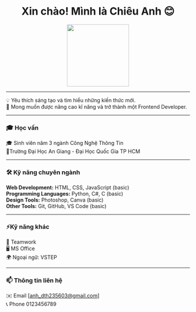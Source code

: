 <h1 align="center">Xin chào! Mình là Chiêu Anh 😊</h1>
<p align="center">
  <img src="https://avatars.githubusercontent.com/u/225698610?v=4" width="170";"/>
</p>

---

💡 Yêu thích sáng tạo và tìm hiểu những kiến thức mới. <br>
📍 Mong muốn được nâng cao kĩ năng và trở thành một Frontend Developer.<br>

---

### 🎓 Học vấn
🎓 Sinh viên năm 3 ngành Công Nghệ Thông Tin <br>
📍Trường Đại Học An Giang - Đại Học Quốc Gia TP HCM <br>

---

### 🛠 Kỹ năng chuyên ngành
**Web Development:** HTML, CSS, JavaScript (basic) <br>
**Programming Languages:** Python, C#, C (basic) <br>
**Design Tools:** Photoshop, Canva (basic) <br>
**Other Tools:** Git, GitHub, VS Code (basic) <br>

---

### ⚡Kỹ năng khác
👯 Teamwork <br>
🖥️ MS Office <br>
🌍 Ngoại ngữ: VSTEP <br>

---

### 📫 Thông tin liên hệ
✉️ Email [anh_dth235603@gmail.com] <br>
📞 Phone 0123456789 
